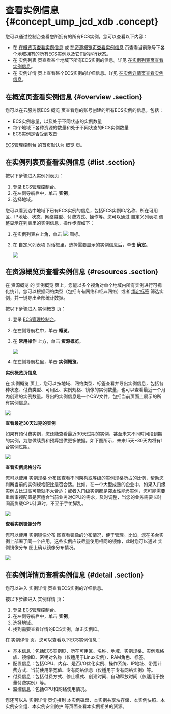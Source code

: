 # 查看实例信息 {#concept_ump_jcd_xdb .concept}

您可以通过控制台查看您所拥有的所有ECS实例。您可以查看以下内容：

-   在 [在概览页查看实例信息](#overview) 或 [在资源概览页查看实例信息](#resources) 页查看当前账号下各个地域拥有的所有ECS实例以及它们的运行状态。
-   在 实例列表 页查看某个地域下所有ECS实例的信息。详见 [在实例列表页查看实例信息](#list)。
-   在 实例详情 页上查看某个ECS实例的详细信息。详见 [在实例详情页查看实例信息](#detail)。

## 在概览页查看实例信息 {#overview .section}

您可以在云服务器ECS 概览 页查看您的账号创建的所有ECS实例的信息，包括：

-   ECS实例总量，以及处于不同状态的实例数量
-   每个地域下各种资源的数量和处于不同状态的ECS实例数量
-   ECS实例是否受到攻击

[ECS管理控制台](https://ecs.console.aliyun.com/?spm=a2c4g.11186623.2.8.FNEORG#/home) 的首页默认为 概览 页。

## 在实例列表页查看实例信息 {#list .section}

按以下步骤进入实例列表页：

1.  登录 [ECS管理控制台](https://ecs.console.aliyun.com/?spm=a2c4g.11186623.2.9.FNEORG#/home)。
2.  在左侧导航栏中，单击 **实例**。
3.  选择地域。

您可以看到选中地域下已有ECS实例的信息，包括ECS实例ID/名称、所在可用区、IP地址、状态、网络类型、付费方式、操作等。您可以通过 自定义列表项 调整显示在列表里的实例信息，操作步骤如下：

1.  在实例列表右上角，单击 ![](http://docs-aliyun.cn-hangzhou.oss.aliyun-inc.com/assets/pic/25441/cn_zh/1514174627852/icon_CustomizeItem.png) 图标。
2.  在 自定义列表项 对话框里，选择需要显示的实例信息后，单击 **确定**。

    ![](http://static-aliyun-doc.oss-cn-hangzhou.aliyuncs.com/assets/img/9639/5368_zh-CN.png)


## 在资源概览页查看实例信息 {#resources .section}

在 资源概览 的 实例概览 页上，您能以多个视角对单个地域内所有实例进行可视化统计。您可以根据网络类型（包括专有网络和经典网络）或者 [绑定标签](cn.zh-CN/用户指南/标签/绑定标签.md#) 筛选实例，并一键导出全部统计数据。

按以下步骤进入 实例概览 页：

1.  登录 [ECS管理控制台](https://ecs.console.aliyun.com/?spm=a2c4g.11186623.2.11.FNEORG#/home)。
2.  在左侧导航栏中，单击 **概览**。
3.  在 **常用操作** 上方，单击 **资源概览**。

    ![](http://static-aliyun-doc.oss-cn-hangzhou.aliyuncs.com/assets/img/9639/5369_zh-CN.png)

4.  在左侧导航栏里，单击 **实例概览**。

**实例概览页信息**

在 实例概览 页上，您可以按地域、网络类型、标签查看并导出实例信息，包括各种状态、付费类型、可用区、实例规格、镜像的实例数量，也可以查看最近一个月内创建的实例数量。导出的实例信息是一个CSV文件，包括当前页面上展示的所有实例信息。

![](http://static-aliyun-doc.oss-cn-hangzhou.aliyuncs.com/assets/img/9639/5370_zh-CN.png)

**查看最近30天过期的实例**

如果有预付费实例，您还能查看最近30天过期的实例，甚至未来不同时间段到期的实例，为您做续费和预算提供更多依据。如下图所示，未来15天~30天内将有1台实例过期。

![](http://static-aliyun-doc.oss-cn-hangzhou.aliyuncs.com/assets/img/9639/5372_zh-CN.png)

**查看实例规格分布**

您可以使用 实例规格 分布图查看不同架构或等级的实例规格所占的比例，帮助您判断当前的实例规格配比是否合适。比如，在一个大型成熟的企业中，如果入门级实例占比过高可能就不太合适；或者入门级实例都是突发性能t5实例，您可能需要重新审视配置是否适合当前业务对CPU的需求，及时调整，当您的业务需要长时间高负载CPU计算时，不至于手忙脚乱。

![](http://static-aliyun-doc.oss-cn-hangzhou.aliyuncs.com/assets/img/9639/5373_zh-CN.png)

**查看实例镜像分布**

您可以使用 实例镜像分布 图查看镜像的分布情况，便于管理。比如，您在多台实例上部署了同一个应用，这些实例应该尽量使用相同的镜像，此时您可以通过 实例镜像分布 图上确认镜像分布情况。

![](http://static-aliyun-doc.oss-cn-hangzhou.aliyuncs.com/assets/img/9639/5375_zh-CN.png)

## 在实例详情页查看实例信息 {#detail .section}

您可以进入 实例详情 页查看ECS实例的详细信息。

按以下步骤进入 实例详情 页：

1.  登录 [ECS管理控制台](https://ecs.console.aliyun.com/?spm=a2c4g.11186623.2.11.FNEORG#/home)。
2.  在左侧导航栏中，单击 **实例**。
3.  选择地域。
4.  找到需要查看详情的ECS实例，单击实例ID。

在 实例详情 页，您可以查看以下ECS实例信息：

-   基本信息：包括ECS实例ID、所在可用区、名称、地域、实例规格、实例规格族、镜像ID、密钥对名称（仅适用于Linux实例）、RAM角色、标签。
-   配置信息：包括CPU、内存、是否I/O优化实例、操作系统、IP地址、带宽计费方式、当前使用带宽值、专有网络信息（仅适用于专有网络实例）等。
-   付费信息：包括付费方式、停止模式、创建时间、自动释放时间（仅适用于按量付费实例）等。
-   监控信息：包括CPU和网络使用情况。

您还可以从 实例详情 页切换到 本实例磁盘、本实例共享块存储、本实例快照、本实例安全组、本实例安全防护 等页面查看本实例相关的资源。

